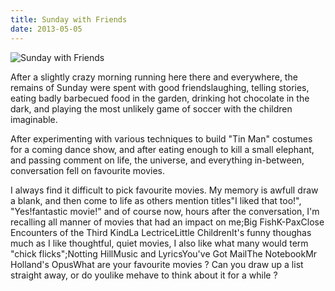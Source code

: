 ```yaml
---
title: Sunday with Friends
date: 2013-05-05
---
```


![Sunday with Friends](https://source.unsplash.com/s9CC2SKySJM/1600x900)

After a slightly crazy morning running here there and everywhere, the remains of Sunday were spent with good friendslaughing, telling stories, eating badly barbecued food in the garden, drinking hot chocolate in the dark, and playing the most unlikely game of soccer with the children imaginable.

After experimenting with various techniques to build "Tin Man" costumes for a coming dance show, and after eating enough to kill a small elephant, and passing comment on life, the universe, and everything in-between, conversation fell on favourite movies.

I always find it difficult to pick favourite movies. My memory is awfulI draw a blank, and then come to life as others mention titles"I liked that too!", "Yes!fantastic movie!" and of course now, hours after the conversation, I'm recalling all manner of movies that had an impact on me;Big FishK-PaxClose Encounters of the Third KindLa LectriceLittle ChildrenIt's funny thoughas much as I like thoughtful, quiet movies, I also like what many would term "chick flicks";Notting HillMusic and LyricsYou've Got MailThe NotebookMr Holland's OpusWhat are your favourite movies ? Can you draw up a list straight away, or do youlike mehave to think about it for a while ?